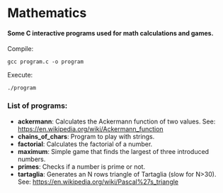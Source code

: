 # Mathematics 

#### Some C interactive programs used for math calculations and games.

Compile:
```
gcc program.c -o program
```

Execute:
```
./program
```

### List of programs:
- **ackermann**: Calculates the Ackermann function of two values. See: https://en.wikipedia.org/wiki/Ackermann_function
- **chains_of_chars**: Program to play with strings.
- **factorial**: Calculates the factorial of a number.
- **maximum**: Simple game that finds the largest of three introduced numbers. 
- **primes**: Checks if a number is prime or not.
- **tartaglia**: Generates an N rows triangle of Tartaglia (slow for N>30). See: https://en.wikipedia.org/wiki/Pascal%27s_triangle


